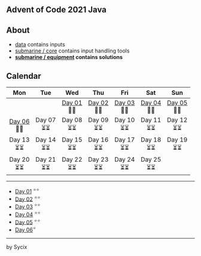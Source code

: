 ## Advent of Code 2021 Java

## About
* [data](https://github.com/Sycix-HK/Advent-of-Code-2021/tree/main/Java/data) contains inputs
* [submarine / core](https://github.com/Sycix-HK/Advent-of-Code-2021/tree/main/Java/submarine/core) contains input handling tools
* **[submarine / equipment](https://github.com/Sycix-HK/Advent-of-Code-2021/tree/main/Java/submarine/equipment) contains solutions**

## Calendar

| Mon | Tue | Wed | Thu | Fri | Sat | Sun |
|:---:|:---:|:---:|:---:|:---:|:---:|:---:|
|     |     | [Day 01](https://github.com/Sycix-HK/Advent-of-Code-2021/tree/main/Java/submarine/equipment/sonar)<br>🌟🌟 | [Day 02](https://github.com/Sycix-HK/Advent-of-Code-2021/tree/main/Java/submarine/equipment/propeller)<br>🌟🌟 | [Day 03](https://github.com/Sycix-HK/Advent-of-Code-2021/tree/main/Java/submarine/equipment/diagnostics)<br>🌟🌟 | [Day 04](https://github.com/Sycix-HK/Advent-of-Code-2021/tree/main/Java/submarine/equipment/entertainment)<br>🌟🌟 | [Day 05](https://github.com/Sycix-HK/Advent-of-Code-2021/tree/main/Java/submarine/equipment/sonar)<br>🌟🌟 |
| [Day 06](https://github.com/Sycix-HK/Advent-of-Code-2021/tree/main/Java/submarine/equipment/diagnostics/wildlife) <br> 🌟🌟 | Day 07 <br> ⏳⏳ | Day 08 <br> ⏳⏳ | Day 09 <br> ⏳⏳ | Day 10 <br> ⏳⏳ | Day 11 <br> ⏳⏳ | Day 12 <br> ⏳⏳ | 
| Day 13 <br> ⏳⏳ | Day 14 <br> ⏳⏳ | Day 15 <br> ⏳⏳ | Day 16 <br> ⏳⏳ | Day 17 <br> ⏳⏳ | Day 18 <br> ⏳⏳ | Day 19 <br> ⏳⏳ | 
| Day 20 <br> ⏳⏳ | Day 21 <br> ⏳⏳ | Day 22 <br> ⏳⏳ | Day 23 <br> ⏳⏳ | Day 24 <br> ⏳⏳ | Day 25 <br> ⏳⏳ |   |

---

* [Day 01](https://github.com/Sycix-HK/Advent-of-Code-2021/tree/main/Java/submarine/equipment/sonar) <sup>⭐⭐</sup>
* [Day 02](https://github.com/Sycix-HK/Advent-of-Code-2021/tree/main/Java/submarine/equipment/propeller) <sup>⭐⭐</sup>
* [Day 03](https://github.com/Sycix-HK/Advent-of-Code-2021/tree/main/Java/submarine/equipment/diagnostics) <sup>⭐⭐</sup>
* [Day 04](https://github.com/Sycix-HK/Advent-of-Code-2021/tree/main/Java/submarine/equipment/entertainment) <sup>⭐⭐</sup>
* [Day 05](https://github.com/Sycix-HK/Advent-of-Code-2021/tree/main/Java/submarine/equipment/sonar) <sup>⭐⭐</sup>
* [Day 06](https://github.com/Sycix-HK/Advent-of-Code-2021/tree/main/Java/submarine/equipment/diagnostics/wildlife)<sup>⭐</sup>

---

by Sycix
